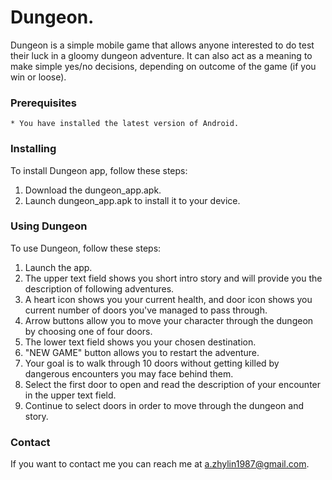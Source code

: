 # **Dungeon.**

Dungeon is a simple mobile game that allows anyone interested to do test their luck in a gloomy dungeon adventure.
It can also act as a meaning to make simple yes/no decisions, depending on outcome of the game (if you win or loose).

### **Prerequisites**

    * You have installed the latest version of Android.

### **Installing**

To install Dungeon app, follow these steps:
1. Download the dungeon_app.apk.
2. Launch dungeon_app.apk to install it to your device.

### **Using Dungeon**

To use Dungeon, follow these steps:
1. Launch the app.
2. The upper text field shows you short intro story and will provide you the description of following adventures.
3. A heart icon shows you your current health, and door icon shows you current number of doors you've managed to pass through.
4. Arrow buttons allow you to move your character through the dungeon by choosing one of four doors.
5. The lower text field shows you your chosen destination.
6. "NEW GAME" button allows you to restart the adventure.
7. Your goal is to walk through 10 doors without getting killed by dangerous encounters you may face behind them.
8. Select the first door to open and read the description of your encounter in the upper text field.
9. Continue to select doors in order to move through the dungeon and story.

### **Contact**

If you want to contact me you can reach me at a.zhylin1987@gmail.com.
